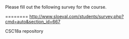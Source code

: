Please fill out the following survey for the course.

========
http://www.sloeval.com/students/survey.php?cmd=auto&section_id=667

CSC18a repository
